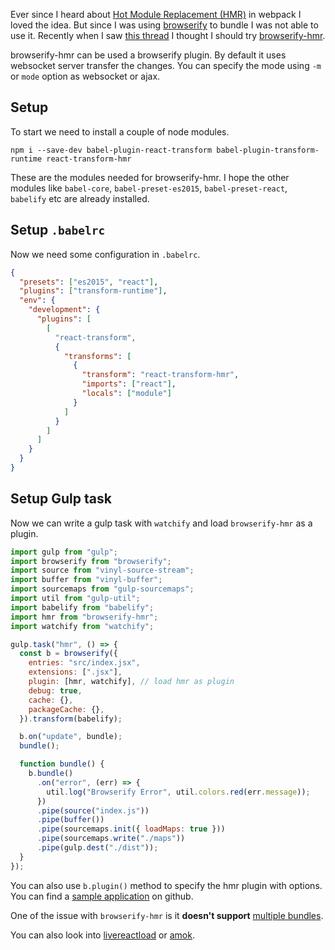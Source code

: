 <!--


---
 "Browserify : Hot Module Replacement (HMR)"
excerpt: "Bring webpack's hot module replacement into browserify"
date: 2016-02-09 00:00:00 IST
updated: 2016-02-09 00:00:00 IST
categories: javascript
tags: browserify, hmr
---

-->
<!DOCTYPE html>
<html>

<head>
  <title>basic-git-workflow</title>
  <meta charset="utf-8">
  <meta name="viewport" content="width=device-width, initial-scale=1.0">

  <link rel="stylesheet" href="./css/bootstrap.css">
  <link rel="stylesheet" href="./css/bootstrap.grid.css">
  <link rel="stylesheet" href="./css/bootstrap.min.css">
  <link rel="stylesheet" href="./css/bootstrap-reboot.min.css">
  <link rel="stylesheet" href="./css/bootstrap.css.map">
  <link rel="stylesheet" href="./css/blog-home.css">
  <link rel="stylesheet" href="./css/prism.css">
  <script async defer src="./css/prism.js"></script>
</head>

<body>

Ever since I heard about [Hot Module Replacement (HMR)](https://webpack.github.io/docs/hot-module-replacement.html) in webpack I loved the idea. But since I was using [browserify](/2016/01/browserify.html) to bundle I was not able to use it. Recently when I saw [this thread](https://github.com/substack/node-browserify/issues/1143) I thought I should try [browserify-hmr](https://github.com/AgentME/browserify-hmr/).

browserify-hmr can be used a browserify plugin. By default it uses websocket server transfer the changes. You can specify the mode using `-m` or `mode` option as websocket or ajax.

## Setup

To start we need to install a couple of node modules.

```
npm i --save-dev babel-plugin-react-transform babel-plugin-transform-runtime react-transform-hmr
```

These are the modules needed for browserify-hmr. I hope the other modules like `babel-core`, `babel-preset-es2015`, `babel-preset-react`, `babelify` etc are already installed.

## Setup `.babelrc`

Now we need some configuration in `.babelrc`.

```json
{
  "presets": ["es2015", "react"],
  "plugins": ["transform-runtime"],
  "env": {
    "development": {
      "plugins": [
        [
          "react-transform",
          {
            "transforms": [
              {
                "transform": "react-transform-hmr",
                "imports": ["react"],
                "locals": ["module"]
              }
            ]
          }
        ]
      ]
    }
  }
}
```

## Setup Gulp task

Now we can write a gulp task with `watchify` and load `browserify-hmr` as a plugin.

```js
import gulp from "gulp";
import browserify from "browserify";
import source from "vinyl-source-stream";
import buffer from "vinyl-buffer";
import sourcemaps from "gulp-sourcemaps";
import util from "gulp-util";
import babelify from "babelify";
import hmr from "browserify-hmr";
import watchify from "watchify";

gulp.task("hmr", () => {
  const b = browserify({
    entries: "src/index.jsx",
    extensions: [".jsx"],
    plugin: [hmr, watchify], // load hmr as plugin
    debug: true,
    cache: {},
    packageCache: {},
  }).transform(babelify);

  b.on("update", bundle);
  bundle();

  function bundle() {
    b.bundle()
      .on("error", (err) => {
        util.log("Browserify Error", util.colors.red(err.message));
      })
      .pipe(source("index.js"))
      .pipe(buffer())
      .pipe(sourcemaps.init({ loadMaps: true }))
      .pipe(sourcemaps.write("./maps"))
      .pipe(gulp.dest("./dist"));
  }
});
```

You can also use `b.plugin()` method to specify the hmr plugin with options. You can find a [sample application](https://github.com/revathskumar/browserify-hmr-example) on github.

One of the issue with `browserify-hmr` is it **doesn't support** [multiple bundles](https://github.com/AgentME/browserify-hmr/issues/12).

You can also look into [livereactload](https://github.com/milankinen/livereactload) or [amok](https://medium.com/@caspervonb/amokify-and-an-interactive-programming-workflow-11f863aca2d0#.yghe07ae7).

